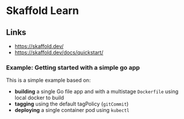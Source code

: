 # Skaffold Learn

## Links

- https://skaffold.dev/
- https://skaffold.dev/docs/quickstart/

### Example: Getting started with a simple go app

This is a simple example based on:

* **building** a single Go file app and with a multistage `Dockerfile` using local docker to build
* **tagging** using the default tagPolicy (`gitCommit`)
* **deploying** a single container pod using `kubectl`